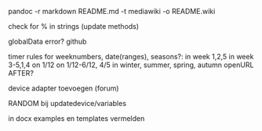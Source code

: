 pandoc -r markdown README.md -t mediawiki -o README.wiki

check for % in strings (update methods)

globalData error? github


timer rules for weeknumbers, date(ranges), seasons?:
    in week 1,2,5
    in week 3-5,1,4
    on 1/12
    on 1/12-6/12, 4/5
    in winter, summer, spring, autumn
openURL AFTER?

device adapter toevoegen (forum)

RANDOM bij updatedevice/variables

in docx examples en templates vermelden

